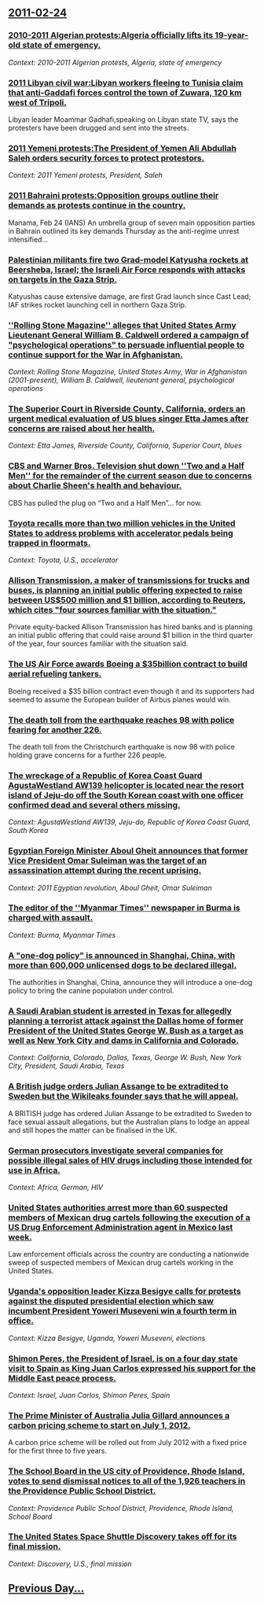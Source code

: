 ## [2011-02-24](/news/2011/02/24/index.md)

### [2010-2011 Algerian protests:Algeria officially lifts its 19-year-old state of emergency. ](/news/2011/02/24/2010-2011-algerian-protests-palgeria-officially-lifts-its-19-year-old-state-of-emergency.md)
_Context: 2010-2011 Algerian protests, Algeria, state of emergency_

### [2011 Libyan civil war:Libyan workers fleeing to Tunisia claim that anti-Gaddafi forces control the town of Zuwara, 120 km west of Tripoli. ](/news/2011/02/24/2011-libyan-civil-war-plibyan-workers-fleeing-to-tunisia-claim-that-anti-gaddafi-forces-control-the-town-of-zuwara-120-km-west-of-tripoli.md)
Libyan leader Moammar Gadhafi,speaking on Libyan state TV, says the protesters have been drugged and sent into the streets.

### [2011 Yemeni protests:The President of Yemen Ali Abdullah Saleh orders security forces to protect protestors. ](/news/2011/02/24/2011-yemeni-protests-pthe-president-of-yemen-ali-abdullah-saleh-orders-security-forces-to-protect-protestors.md)
_Context: 2011 Yemeni protests, President, Saleh_

### [2011 Bahraini protests:Opposition groups outline their demands as protests continue in the country. ](/news/2011/02/24/2011-bahraini-protests-popposition-groups-outline-their-demands-as-protests-continue-in-the-country.md)
Manama, Feb 24 (IANS) An umbrella group of seven main opposition parties in Bahrain outlined its key demands Thursday as the anti-regime unrest intensified...

### [Palestinian militants fire two Grad-model Katyusha rockets at Beersheba, Israel; the Israeli Air Force responds with attacks on targets in the Gaza Strip. ](/news/2011/02/24/palestinian-militants-fire-two-grad-model-katyusha-rockets-at-beersheba-israel-the-israeli-air-force-responds-with-attacks-on-targets-in-t.md)
Katyushas cause extensive damage, are first Grad launch since Cast Lead; IAF strikes rocket launching cell in northern Gaza Strip.

### [''Rolling Stone Magazine'' alleges that United States Army Lieutenant General William B. Caldwell ordered a campaign of "psychological operations" to persuade influential people to continue support for the War in Afghanistan. ](/news/2011/02/24/rolling-stone-magazine-alleges-that-united-states-army-lieutenant-general-william-b-caldwell-ordered-a-campaign-of-psychological-opera.md)
_Context: Rolling Stone Magazine, United States Army, War in Afghanistan (2001-present), William B. Caldwell, lieutenant general, psychological operations_

### [The Superior Court in Riverside County, California, orders an urgent medical evaluation of US blues singer Etta James after concerns are raised about her health. ](/news/2011/02/24/the-superior-court-in-riverside-county-california-orders-an-urgent-medical-evaluation-of-us-blues-singer-etta-james-after-concerns-are-rai.md)
_Context: Etta James, Riverside County, California, Superior Court, blues_

### [CBS and Warner Bros. Television shut down ''Two and a Half Men'' for the remainder of the current season due to concerns about Charlie Sheen's health and behaviour. ](/news/2011/02/24/cbs-and-warner-bros-television-shut-down-two-and-a-half-men-for-the-remainder-of-the-current-season-due-to-concerns-about-charlie-sheen.md)
CBS has pulled the plug on “Two and a Half Men”… for now.

### [Toyota recalls more than two million  vehicles in the United States to address problems with accelerator pedals being trapped in floormats. ](/news/2011/02/24/toyota-recalls-more-than-two-million-vehicles-in-the-united-states-to-address-problems-with-accelerator-pedals-being-trapped-in-floormats.md)
_Context: Toyota, U.S., accelerator_

### [Allison Transmission, a maker of transmissions for trucks and buses, is planning an initial public offering expected to raise between US$500 million and $1 billion, according to Reuters, which cites "four sources familiar with the situation."  ](/news/2011/02/24/allison-transmission-a-maker-of-transmissions-for-trucks-and-buses-is-planning-an-initial-public-offering-expected-to-raise-between-us-500.md)
Private equity-backed Allison Transmission has hired banks and is planning an initial public offering that could raise around $1 billion in the third quarter of the year, four sources familiar with the situation said.

### [The US Air Force awards Boeing a $35billion contract to build aerial refueling tankers.](/news/2011/02/24/the-us-air-force-awards-boeing-a-35billion-contract-to-build-aerial-refueling-tankers.md)
Boeing received a $35 billion contract even though it and its supporters had seemed to assume the European builder of Airbus planes would win.

### [The death toll from the earthquake reaches 98 with police fearing for another 226. ](/news/2011/02/24/the-death-toll-from-the-earthquake-reaches-98-with-police-fearing-for-another-226.md)
The death toll from the Christchurch earthquake is now 98 with police holding grave concerns for a further 226 people.

### [The wreckage of a Republic of Korea Coast Guard AgustaWestland AW139 helicopter is located near the resort island of Jeju-do off the South Korean coast with one officer confirmed dead and several others missing. ](/news/2011/02/24/the-wreckage-of-a-republic-of-korea-coast-guard-agustawestland-aw139-helicopter-is-located-near-the-resort-island-of-jeju-do-off-the-south-k.md)
_Context: AgustaWestland AW139, Jeju-do, Republic of Korea Coast Guard, South Korea_

### [Egyptian Foreign Minister Aboul Gheit announces that former Vice President Omar Suleiman was the target of an assassination attempt during the recent uprising. ](/news/2011/02/24/egyptian-foreign-minister-aboul-gheit-announces-that-former-vice-president-omar-suleiman-was-the-target-of-an-assassination-attempt-during-t.md)
_Context: 2011 Egyptian revolution, Aboul Gheit, Omar Suleiman_

### [The editor of the ''Myanmar Times'' newspaper in Burma is charged with assault. ](/news/2011/02/24/the-editor-of-the-myanmar-times-newspaper-in-burma-is-charged-with-assault.md)
_Context: Burma, Myanmar Times_

### [A "one-dog policy" is announced in Shanghai, China, with more than 600,000 unlicensed dogs to be declared illegal.](/news/2011/02/24/a-one-dog-policy-is-announced-in-shanghai-china-with-more-than-600-000-unlicensed-dogs-to-be-declared-illegal.md)
The authorities in Shanghai, China, announce they will introduce a one-dog policy to bring the canine population under control.

### [A Saudi Arabian student is arrested in Texas for allegedly planning a terrorist attack against the Dallas home of former President of the United States George W. Bush as a target as well as New York City and dams in California and Colorado. ](/news/2011/02/24/a-saudi-arabian-student-is-arrested-in-texas-for-allegedly-planning-a-terrorist-attack-against-the-dallas-home-of-former-president-of-the-un.md)
_Context: California, Colorado, Dallas, Texas, George W. Bush, New York City, President, Saudi Arabia, Texas_

### [A British judge orders Julian Assange to be extradited to Sweden but the Wikileaks founder says that he will appeal. ](/news/2011/02/24/a-british-judge-orders-julian-assange-to-be-extradited-to-sweden-but-the-wikileaks-founder-says-that-he-will-appeal.md)
A BRITISH judge has ordered Julian Assange to be extradited to Sweden to face sexual assault allegations, but the Australian plans to lodge an appeal and still hopes the matter can be finalised in the UK.

### [German prosecutors investigate several companies for possible illegal sales of HIV drugs including those intended for use in Africa. ](/news/2011/02/24/german-prosecutors-investigate-several-companies-for-possible-illegal-sales-of-hiv-drugs-including-those-intended-for-use-in-africa.md)
_Context: Africa, German, HIV_

### [United States authorities arrest more than 60 suspected members of Mexican drug cartels following the execution of a US Drug Enforcement Administration agent in Mexico last week. ](/news/2011/02/24/united-states-authorities-arrest-more-than-60-suspected-members-of-mexican-drug-cartels-following-the-execution-of-a-us-drug-enforcement-adm.md)
Law enforcement officials across the country are conducting a nationwide sweep of suspected members of Mexican drug cartels working in the United States.

### [Uganda's opposition leader Kizza Besigye calls for protests against the disputed presidential election which saw incumbent President Yoweri Museveni win a fourth term in office. ](/news/2011/02/24/uganda-s-opposition-leader-kizza-besigye-calls-for-protests-against-the-disputed-presidential-election-which-saw-incumbent-president-yoweri.md)
_Context: Kizza Besigye, Uganda, Yoweri Museveni, elections_

### [Shimon Peres, the President of Israel, is on a four day state visit to Spain as King Juan Carlos expressed his support for the Middle East peace process. ](/news/2011/02/24/shimon-peres-the-president-of-israel-is-on-a-four-day-state-visit-to-spain-as-king-juan-carlos-expressed-his-support-for-the-middle-east-p.md)
_Context: Israel, Juan Carlos, Shimon Peres, Spain_

### [The Prime Minister of Australia Julia Gillard announces a carbon pricing scheme to start on July 1, 2012. ](/news/2011/02/24/the-prime-minister-of-australia-julia-gillard-announces-a-carbon-pricing-scheme-to-start-on-july-1-2012.md)
A carbon price scheme will be rolled out from July 2012 with a fixed price for the first three to five years.

### [The School Board in the US city of Providence, Rhode Island, votes to send dismissal notices to all of the 1,926 teachers in the Providence Public School District. ](/news/2011/02/24/the-school-board-in-the-us-city-of-providence-rhode-island-votes-to-send-dismissal-notices-to-all-of-the-1-926-teachers-in-the-providence.md)
_Context: Providence Public School District, Providence, Rhode Island, School Board_

### [The United States Space Shuttle Discovery takes off for its final mission. ](/news/2011/02/24/the-united-states-space-shuttle-discovery-takes-off-for-its-final-mission.md)
_Context: Discovery, U.S., final mission_

## [Previous Day...](/news/2011/02/23/index.md)


